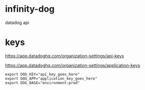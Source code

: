 # infinity-dog
datadog api

# keys

https://app.datadoghq.com/organization-settings/api-keys

https://app.datadoghq.com/organization-settings/application-keys

```
export DOG_KEY="api_key_goes_here"
export DOG_APP="application_key_goes_here"
export DOG_BASE="environment:prod"
```


